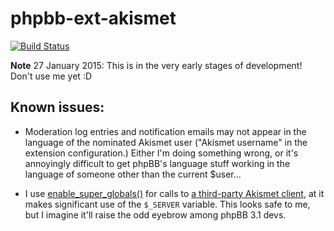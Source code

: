 # phpbb-ext-akismet

[![Build Status](https://travis-ci.org/gothick/phpbb-ext-akismet.svg?branch=master)](https://travis-ci.org/gothick/phpbb-ext-akismet)

**Note** 27 January 2015: This is in the very early stages of development! 
Don't use me yet :D

## Known issues:

* Moderation log entries and notification emails may not appear in the
language of the nominated Akismet user ("Akismet username" in the 
extension configuration.) Either I'm doing something wrong, or it's 
annoyingly difficult to get phpBB's language stuff working in the 
language of someone other than the current $user...

* I use [enable_super_globals()]() for calls to [a third-party 
Akismet client](https://github.com/tijsverkoyen/Akismet), at it makes
significant use of the `$_SERVER` variable. This looks safe to me,
but I imagine it'll raise the odd eyebrow among phpBB 3.1 devs.  
